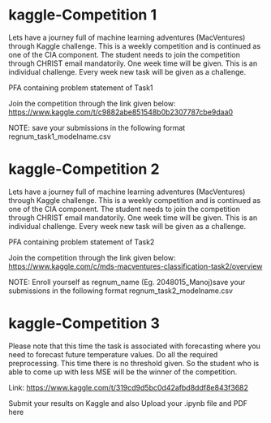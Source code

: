 # kaggle-Competition 1

Lets have a journey full of machine learning adventures (MacVentures) through Kaggle challenge.
This is a weekly competition and is continued as one of the CIA component. 
The student needs to join the competition through CHRIST email mandatorily.
One week time will be given.
This is an individual challenge. 
Every week new task will be given as a challenge.

PFA containing problem statement of Task1

Join the competition through the link given below:
https://www.kaggle.com/t/c9882abe851548b0b2307787cbe9daa0

NOTE: save your submissions in the following format regnum_task1_modelname.csv


# kaggle-Competition 2

Lets have a journey full of machine learning adventures (MacVentures) through Kaggle challenge.
This is a weekly competition and is continued as one of the CIA component. 
The student needs to join the competition through CHRIST email mandatorily.
One week time will be given.
This is an individual challenge. 
Every week new task will be given as a challenge.

PFA containing problem statement of Task2

Join the competition through the link given below:
https://www.kaggle.com/c/mds-macventures-classification-task2/overview

NOTE: Enroll yourself as regnum_name (Eg. 2048015_Manoj)save your submissions in the following format regnum_task2_modelname.csv



# kaggle-Competition 3

Please note that this time the task is associated with forecasting where you need to forecast future temperature values.  Do all the required preprocessing. This time there is no threshold given. So the student who is able to come up with less MSE will be the winner of the competition.


Link: https://www.kaggle.com/t/319cd9d5bc0d42afbd8ddf8e843f3682

Submit your results on Kaggle and also Upload your .ipynb file and PDF here




